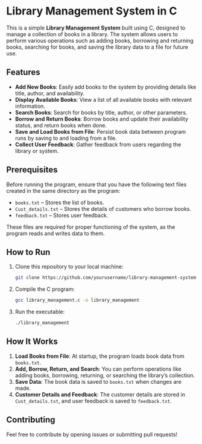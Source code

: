 # Library Management System in C

This is a simple **Library Management System** built using C, designed to manage a collection of books in a library. The system allows users to perform various operations such as adding books, borrowing and returning books, searching for books, and saving the library data to a file for future use.

## Features
- **Add New Books**: Easily add books to the system by providing details like title, author, and availability.
- **Display Available Books**: View a list of all available books with relevant information.
- **Search Books**: Search for books by title, author, or other parameters.
- **Borrow and Return Books**: Borrow books and update their availability status, and return books when done.
- **Save and Load Books from File**: Persist book data between program runs by saving to and loading from a file.
- **Collect User Feedback**: Gather feedback from users regarding the library or system.

## Prerequisites
Before running the program, ensure that you have the following text files created in the same directory as the program:

- `books.txt` – Stores the list of books.
- `Cust_details.txt` – Stores the details of customers who borrow books.
- `feedback.txt` – Stores user feedback.

These files are required for proper functioning of the system, as the program reads and writes data to them.

## How to Run

1. Clone this repository to your local machine:
    ```bash
    git clone https://github.com/yourusername/library-management-system.git
    ```

2. Compile the C program:
    ```bash
    gcc library_management.c -o library_management
    ```

3. Run the executable:
    ```bash
    ./library_management
    ```

## How It Works

1. **Load Books from File**: At startup, the program loads book data from `books.txt`.
2. **Add, Borrow, Return, and Search**: You can perform operations like adding books, borrowing, returning, or searching the library’s collection.
3. **Save Data**: The book data is saved to `books.txt` when changes are made.
4. **Customer Details and Feedback**: The customer details are stored in `Cust_details.txt`, and user feedback is saved to `feedback.txt`.

## Contributing

Feel free to contribute by opening issues or submitting pull requests!

